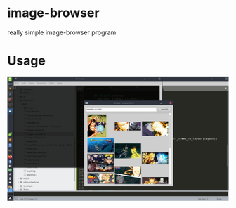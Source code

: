 # image-browser
really simple image-browser program

# Usage
![Screenshot](./Screenshot_2021-10-07_00-24-32.png)
